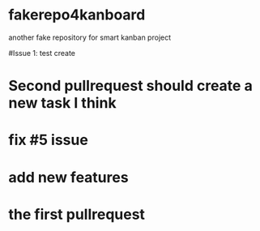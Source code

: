 # fakerepo4kanboard
another fake repository for smart kanban project


#Issue 1: test create 


# Second pullrequest should create a new task I think


# fix #5 issue 


# add new features

# the first pullrequest
